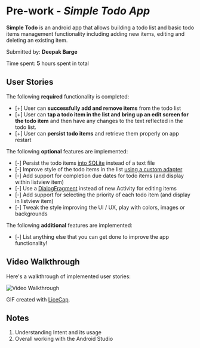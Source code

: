 # Pre-work - *Simple Todo App*

**Simple Todo** is an android app that allows building a todo list and basic todo items management functionality including adding new items, editing and deleting an existing item.

Submitted by: **Deepak Barge**

Time spent: **5** hours spent in total

## User Stories

The following **required** functionality is completed:

* [+] User can **successfully add and remove items** from the todo list
* [+] User can **tap a todo item in the list and bring up an edit screen for the todo item** and then have any changes to the text reflected in the todo list.
* [+] User can **persist todo items** and retrieve them properly on app restart

The following **optional** features are implemented:

* [-] Persist the todo items [into SQLite](http://guides.codepath.com/android/Persisting-Data-to-the-Device#sqlite) instead of a text file
* [-] Improve style of the todo items in the list [using a custom adapter](http://guides.codepath.com/android/Using-an-ArrayAdapter-with-ListView)
* [-] Add support for completion due dates for todo items (and display within listview item)
* [-] Use a [DialogFragment](http://guides.codepath.com/android/Using-DialogFragment) instead of new Activity for editing items
* [-] Add support for selecting the priority of each todo item (and display in listview item)
* [-] Tweak the style improving the UI / UX, play with colors, images or backgrounds

The following **additional** features are implemented:

* [-] List anything else that you can get done to improve the app functionality!

## Video Walkthrough 

Here's a walkthrough of implemented user stories:

<img src='http://i.imgur.com/L64eNMt.gifv' title='Video Walkthrough' width='' alt='Video Walkthrough' />

GIF created with [LiceCap](http://www.cockos.com/licecap/).

## Notes

1) Understanding Intent and its usage
2) Overall working with the Android Studio